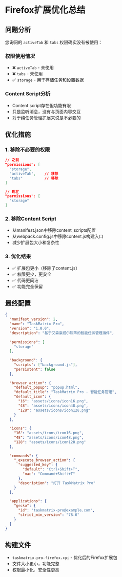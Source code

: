 # Firefox扩展优化总结

## 问题分析

您询问的 `activeTab` 和 `tabs` 权限确实没有被使用：

### 权限使用情况
- ❌ `activeTab` - 未使用
- ❌ `tabs` - 未使用  
- ✅ `storage` - 用于存储任务和设置数据

### Content Script分析
- Content script存在但功能有限
- 只是监听消息，没有与页面内容交互
- 对于纯任务管理扩展来说是不必要的

## 优化措施

### 1. 移除不必要的权限
```json
// 之前
"permissions": [
  "storage",
  "activeTab",    // 移除
  "tabs"          // 移除
]

// 现在
"permissions": [
  "storage"
]
```

### 2. 移除Content Script
- 从manifest.json中移除content_scripts配置
- 从webpack.config.js中移除content.js构建入口
- 减少扩展包大小和复杂性

### 3. 优化结果
- ✅ 扩展包更小（移除了content.js）
- ✅ 权限更少，更安全
- ✅ 代码更简洁
- ✅ 功能完全保留

## 最终配置

```json
{
  "manifest_version": 2,
  "name": "TaskMatrix Pro",
  "version": "1.0.0",
  "description": "基于艾森豪威尔矩阵的智能任务管理插件",
  
  "permissions": [
    "storage"
  ],
  
  "background": {
    "scripts": ["background.js"],
    "persistent": false
  },
  
  "browser_action": {
    "default_popup": "popup.html",
    "default_title": "TaskMatrix Pro - 智能任务管理",
    "default_icon": {
      "16": "assets/icons/icon16.png",
      "48": "assets/icons/icon48.png", 
      "128": "assets/icons/icon128.png"
    }
  },
  
  "icons": {
    "16": "assets/icons/icon16.png",
    "48": "assets/icons/icon48.png",
    "128": "assets/icons/icon128.png"
  },
  
  "commands": {
    "_execute_browser_action": {
      "suggested_key": {
        "default": "Ctrl+Shift+T",
        "mac": "Command+Shift+T"
      },
      "description": "打开 TaskMatrix Pro"
    }
  },
  
  "applications": {
    "gecko": {
      "id": "taskmatrix-pro@example.com",
      "strict_min_version": "78.0"
    }
  }
}
```

## 构建文件
- `taskmatrix-pro-firefox.xpi` - 优化后的Firefox扩展包
- 文件大小更小，功能完整
- 权限最小化，安全性更高
